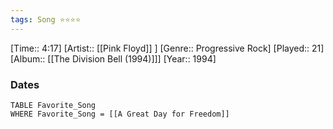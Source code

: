 ```yaml
---
tags: Song ⭐⭐⭐⭐ 
---
```

[Time:: 4:17]
[Artist:: [[Pink Floyd]] ]
[Genre:: Progressive Rock]
[Played:: 21]
[Album:: [[The Division Bell (1994)]]]
[Year:: 1994]
### Dates
````dataview
TABLE Favorite_Song
WHERE Favorite_Song = [[A Great Day for Freedom]]
````